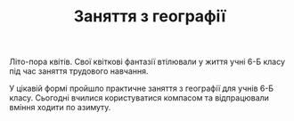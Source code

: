 ﻿---
title: Заняття з географії
---

Літо-пора квітів. Свої квіткові фантазії втілювали у життя учні 6-Б класу під час заняття трудового навчання.

У цікавій формі пройшло практичне заняття з географії для учнів 6-Б класу. Сьогодні вчилися користуватися компасом та відпрацювали вміння  ходити по азимуту.

<slideshow></slideshow>